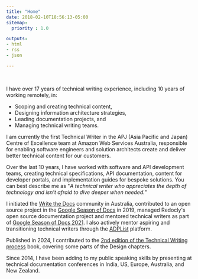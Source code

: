 ```yaml
---
title: "Home"
date: 2018-02-10T18:56:13-05:00
sitemap:
  priority : 1.0

outputs:
- html
- rss
- json

---
```


<br />

I have over 17 years of technical writing experience, including 10 years of working remotely, in:

- Scoping and creating technical content,
- Designing information architecture strategies,
- Leading documentation projects, and
- Managing technical writing teams.

I am currently the first Technical Writer in the APJ (Asia Pacific and Japan) Centre of Excellence team at Amazon Web Services Australia, responsible for enabling software engineers and solution architects create and deliver better technical content for our customers.

Over the last 10 years, I have worked with software and API development teams, creating technical specifications, API documentation, content for developer portals, and implementation guides for bespoke solutions.
You can best describe me as "_A technical writer who appreciates the depth of technology and isn't afraid to dive deeper when needed._"

I initiated the [Write the Docs](https://www.writethedocs.org/) community in Australia, contributed to an open source project in the [Google Season of Docs](https://developers.google.com/season-of-docs/docs/2019/participants) in 2019, managed Redocly's open source documentation project and mentored technical writers as part of [Google Season of Docs 2021](https://developers.google.com/season-of-docs/docs/participants). I also actively mentor aspiring and transitioning technical writers through the [ADPList](https://adplist.org/mentors/swapnil-ogale) platform. 

Published in 2024, I contributed to the [2nd edition of the Technical Writing process](https://boffin.education/the-technical-writing-process-2024-2nd-edition/) book, covering some parts of the Design chapters.

Since 2014, I have been adding to my public speaking skills by presenting at technical documentation conferences in India, US, Europe, Australia, and New Zealand.
